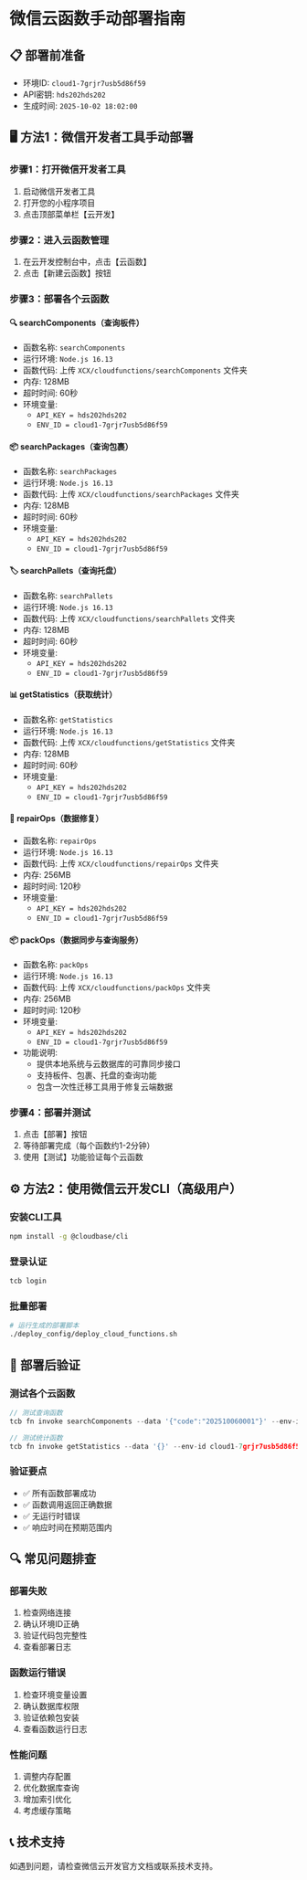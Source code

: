 # 微信云函数手动部署指南

## 📋 部署前准备
- 环境ID: `cloud1-7grjr7usb5d86f59`
- API密钥: `hds202hds202`
- 生成时间: `2025-10-02 18:02:00`

## 🖥️ 方法1：微信开发者工具手动部署

### 步骤1：打开微信开发者工具
1. 启动微信开发者工具
2. 打开您的小程序项目
3. 点击顶部菜单栏【云开发】

### 步骤2：进入云函数管理
1. 在云开发控制台中，点击【云函数】
2. 点击【新建云函数】按钮

### 步骤3：部署各个云函数

#### 🔍 searchComponents（查询板件）
- 函数名称: `searchComponents`
- 运行环境: `Node.js 16.13`
- 函数代码: 上传 `XCX/cloudfunctions/searchComponents` 文件夹
- 内存: 128MB
- 超时时间: 60秒
- 环境变量: 
  - `API_KEY = hds202hds202`
  - `ENV_ID = cloud1-7grjr7usb5d86f59`

#### 📦 searchPackages（查询包裹）
- 函数名称: `searchPackages`
- 运行环境: `Node.js 16.13`
- 函数代码: 上传 `XCX/cloudfunctions/searchPackages` 文件夹
- 内存: 128MB
- 超时时间: 60秒
- 环境变量:
  - `API_KEY = hds202hds202`
  - `ENV_ID = cloud1-7grjr7usb5d86f59`

#### 🏷️ searchPallets（查询托盘）
- 函数名称: `searchPallets`
- 运行环境: `Node.js 16.13`
- 函数代码: 上传 `XCX/cloudfunctions/searchPallets` 文件夹
- 内存: 128MB
- 超时时间: 60秒
- 环境变量:
  - `API_KEY = hds202hds202`
  - `ENV_ID = cloud1-7grjr7usb5d86f59`

#### 📊 getStatistics（获取统计）
- 函数名称: `getStatistics`
- 运行环境: `Node.js 16.13`
- 函数代码: 上传 `XCX/cloudfunctions/getStatistics` 文件夹
- 内存: 128MB
- 超时时间: 60秒
- 环境变量:
  - `API_KEY = hds202hds202`
  - `ENV_ID = cloud1-7grjr7usb5d86f59`

#### 🔧 repairOps（数据修复）
- 函数名称: `repairOps`
- 运行环境: `Node.js 16.13`
- 函数代码: 上传 `XCX/cloudfunctions/repairOps` 文件夹
- 内存: 256MB
- 超时时间: 120秒
- 环境变量:
  - `API_KEY = hds202hds202`
  - `ENV_ID = cloud1-7grjr7usb5d86f59`

#### 📦 packOps（数据同步与查询服务）
- 函数名称: `packOps`
- 运行环境: `Node.js 16.13`
- 函数代码: 上传 `XCX/cloudfunctions/packOps` 文件夹
- 内存: 256MB
- 超时时间: 120秒
- 环境变量:
  - `API_KEY = hds202hds202`
  - `ENV_ID = cloud1-7grjr7usb5d86f59`
- 功能说明:
  - 提供本地系统与云数据库的可靠同步接口
  - 支持板件、包裹、托盘的查询功能
  - 包含一次性迁移工具用于修复云端数据

### 步骤4：部署并测试
1. 点击【部署】按钮
2. 等待部署完成（每个函数约1-2分钟）
3. 使用【测试】功能验证每个云函数

## ⚙️ 方法2：使用微信云开发CLI（高级用户）

### 安装CLI工具
```bash
npm install -g @cloudbase/cli
```

### 登录认证
```bash
tcb login
```

### 批量部署
```bash
# 运行生成的部署脚本
./deploy_config/deploy_cloud_functions.sh
```

## 🧪 部署后验证

### 测试各个云函数
```javascript
// 测试查询函数
tcb fn invoke searchComponents --data '{"code":"202510060001"}' --env-id cloud1-7grjr7usb5d86f59

// 测试统计函数
tcb fn invoke getStatistics --data '{}' --env-id cloud1-7grjr7usb5d86f59
```

### 验证要点
- ✅ 所有函数部署成功
- ✅ 函数调用返回正确数据
- ✅ 无运行时错误
- ✅ 响应时间在预期范围内

## 🔍 常见问题排查

### 部署失败
1. 检查网络连接
2. 确认环境ID正确
3. 验证代码包完整性
4. 查看部署日志

### 函数运行错误
1. 检查环境变量设置
2. 确认数据库权限
3. 验证依赖包安装
4. 查看函数运行日志

### 性能问题
1. 调整内存配置
2. 优化数据库查询
3. 增加索引优化
4. 考虑缓存策略

## 📞 技术支持
如遇到问题，请检查微信云开发官方文档或联系技术支持。
